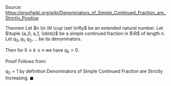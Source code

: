 # 

Source: https://proofwiki.org/wiki/Denominators_of_Simple_Continued_Fraction_are_Strictly_Positive

Theorem
Let $n \in \N \cup \set \infty$ be an extended natural number.
Let $\tuple {a_0, a_1, \ldots}$ be a simple continued fraction in $\R$ of length $n$.
Let $q_0, q_1, q_2, \ldots$ be its denominators.

Then for $0 \leq k \leq n$ we have $q_k > 0$.


Proof
Follows from:

$q_0 = 1$ by definition
Denominators of Simple Continued Fraction are Strictly Increasing.
$\blacksquare$





